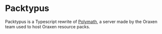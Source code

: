 # Packtypus
Packtypus is a Typescript rewrite of [Polymath](https://github.com/oraxen/polymath), a server made by the Oraxen team used to host Oraxen resource packs.
